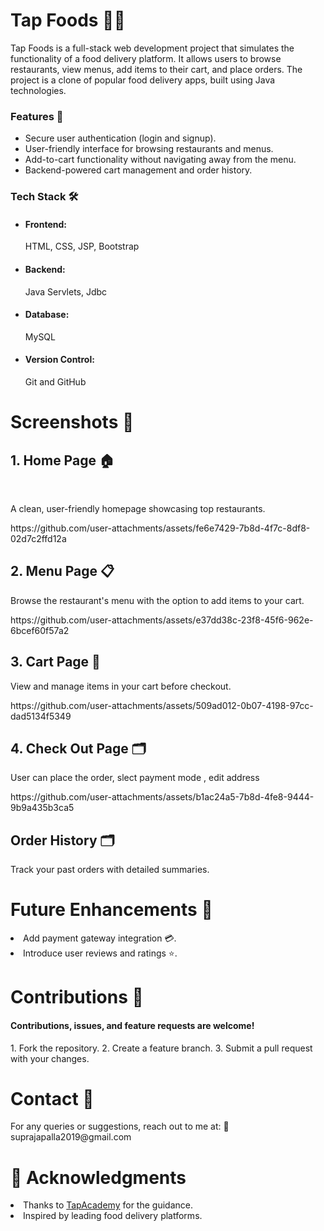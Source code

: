 <h1>Tap Foods 🍔🍕</h1>
<p>Tap Foods is a full-stack web development project that simulates the functionality of a food delivery platform. It allows users to browse restaurants, view menus, add items to their cart, and place orders. The project is a clone of popular food delivery apps, built using Java technologies.</p>

<h3>Features 🚀</h3>
<ul>
  <li>Secure user authentication (login and signup).</li>
  <li>User-friendly interface for browsing restaurants and menus.</li>
  <li>Add-to-cart functionality without navigating away from the menu.</li>
  <li>Backend-powered cart management and order history.</li>
</ul>

<h3>Tech Stack 🛠️</h3>
<ul>
  <li><h4>Frontend:</h4> <span>HTML, CSS, JSP, Bootstrap</span></li>
  <li><h4>Backend:</h4> Java Servlets, Jdbc</li>
  <li><h4>Database:</h4> MySQL</li>
  <li><h4>Version Control:</h4> Git and GitHub</li>
</ul>
<h1>Screenshots 📸</h1>
<h2>1. Home Page 🏠</h2> <br>
<p>A clean, user-friendly homepage showcasing top restaurants.</p>
https://github.com/user-attachments/assets/fe6e7429-7b8d-4f7c-8df8-02d7c2ffd12a

<h2>2. Menu Page 📋</h2>
<p>Browse the restaurant's menu with the option to add items to your cart.</p>
https://github.com/user-attachments/assets/e37dd38c-23f8-45f6-962e-6bcef60f57a2

<h2>3.  Cart Page 🛒</h2>
<p>View and manage items in your cart before checkout.</p>
https://github.com/user-attachments/assets/509ad012-0b07-4198-97cc-dad5134f5349

<h2>4. Check Out Page 🗂️</h2>
<p>User can place the order, slect payment mode , edit address</p>
https://github.com/user-attachments/assets/b1ac24a5-7b8d-4fe8-9444-9b9a435b3ca5

<h2>Order History 🗂️</h2>
<p>Track your past orders with detailed summaries.</p>

<h1>Future Enhancements 📝</h1>
<li>Add payment gateway integration 💳.</li>
<li>Introduce user reviews and ratings ⭐.</li>

<h1>Contributions 🤝</h1>
<h4>Contributions, issues, and feature requests are welcome!</h4>
1. Fork the repository.
2. Create a feature branch.
3. Submit a pull request with your changes.

<h1>Contact 📧</h1>
For any queries or suggestions, reach out to me at:
📧 <a>suprajapalla2019@gmail.com</a>

<h1>🌟 Acknowledgments</h1>
<li>Thanks to <a href="#" >TapAcademy</a> for the guidance.</li>
<li>Inspired by leading food delivery platforms.</li>
